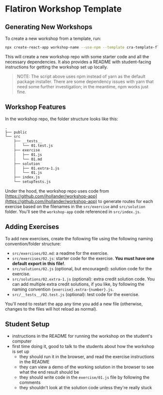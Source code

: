 # Flatiron Workshop Template

## Generating New Workshops

To create a new workshop from a template, run:

```sh
npx create-react-app workshop-name --use-npm --template cra-template-flatiron-workshop
```

This will create a new workshop repo with some starter code and all the
necessary dependencies. It also provides a README with student-facing
instructions for getting the workshop set up locally.

> NOTE: The script above uses npm instead of yarn as the default package
> installer. There are some dependency issues with yarn that need some further
> investigation; in the meantime, npm works just fine.

## Workshop Features

In the workshop repo, the folder structure looks like this:

```txt
.
├── public
└── src
    ├── __tests__
    │   └── 01.test.js
    ├── exercise
    │   ├── 01.js
    │   └── 01.md
    ├── solution
    │   ├── 01.extra-1.js
    │   └── 01.js
    ├── index.js
    └── setupTests.js
```

Under the hood, the workshop repo uses code from
[https://github.com/ihollander/workshop-app](https://github.com/ihollander/workshop-app)
to generate routes for each exercise based on the filenames in the
`src/exercise` and `src/solution` folder. You'll see the `workshop-app` code
referenced in `src/index.js`.

## Adding Exercises

To add new exercises, create the following file using the following naming
convention/folder structure:

- `src/exercises/02.md`: a readme for the exercise.
- `src/exercises/02.js`: starter code for the exercise. **You must have one
  default export in this file!**.
- `src/solutions/02.js` (optional, but encouraged): solution code for the
  exercise.
- `src/solutions/02.extra-1.js` (optional): extra credit solution code. You can
  add multiple extra credit solutions, if you like, by following the naming
  convention `{exercise}.extra-{number}.js`.
- `src/__tests__/02.test.js` (optional): test code for the exercise.

You'll need to restart the app any time you add a new file (otherwise, changes
to the files will hot reload as normal).

## Student Setup

- instructions in the README for running the workshop on the student's computer
- first time doing it, good to talk to the students about how the workshop is
  set up
  - they should run it in the browser, and read the exercise instructions in the
    README
  - they can view a demo of the working solution in the browser to see what the
    end result should be
  - they should write code in the `exercise/01.js` file by following the
    comments
  - they shouldn't look at the solution code unless they're really stuck

